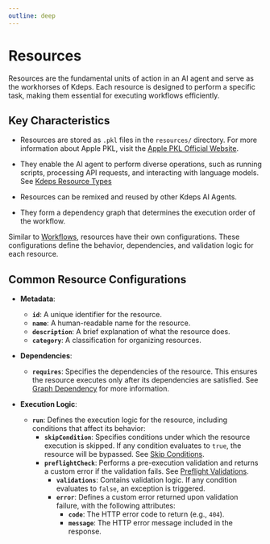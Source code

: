 ```yaml
---
outline: deep
---
```


# Resources

Resources are the fundamental units of action in an AI agent and serve as the workhorses of Kdeps. Each resource is
designed to perform a specific task, making them essential for executing workflows efficiently.

## Key Characteristics

- Resources are stored as `.pkl` files in the `resources/` directory. For more information about Apple PKL, visit the
  [Apple PKL Official Website](https://pkl-lang.org/).

- They enable the AI agent to perform diverse operations, such as running scripts, processing API requests, and
  interacting with language models. See [Kdeps Resource Types](../resources/types.md)

- Resources can be remixed and reused by other Kdeps AI Agents.

- They form a dependency graph that determines the execution order of the workflow.

Similar to [Workflows](../configuration/workflow.md), resources have their own configurations. These configurations
define the behavior, dependencies, and validation logic for each resource.

## Common Resource Configurations

- **Metadata**:
   - **`id`**: A unique identifier for the resource.
   - **`name`**: A human-readable name for the resource.
   - **`description`**: A brief explanation of what the resource does.
   - **`category`**: A classification for organizing resources.

- **Dependencies**:
   - **`requires`**: Specifies the dependencies of the resource. This ensures the resource executes only after its
     dependencies are satisfied. See [Graph Dependency](../resources/kartographer.md) for more information.

- **Execution Logic**:
   - **`run`**: Defines the execution logic for the resource, including conditions that affect its behavior:
     - **`skipCondition`**: Specifies conditions under which the resource execution is skipped. If any condition
       evaluates to `true`, the resource will be bypassed. See [Skip Conditions](../resources/skip.md).
     - **`preflightCheck`**: Performs a pre-execution validation and returns a custom error if the validation fails.
       See [Preflight Validations](../resources/validations.md).
       - **`validations`**: Contains validation logic. If any condition evaluates to `false`, an exception is triggered.
       - **`error`**: Defines a custom error returned upon validation failure, with the following attributes:
         - **`code`**: The HTTP error code to return (e.g., `404`).
         - **`message`**: The HTTP error message included in the response.
